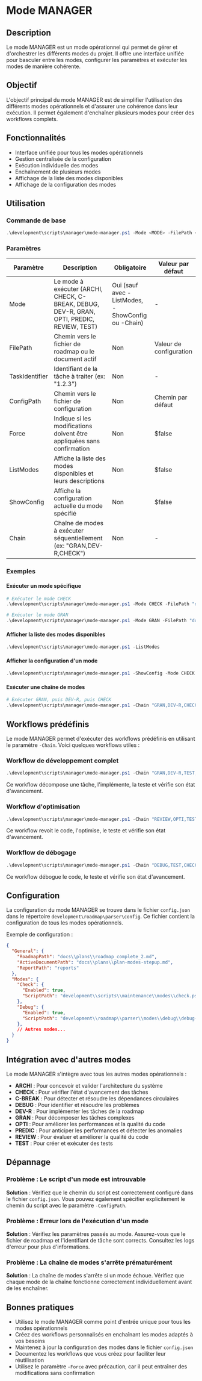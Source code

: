 # Mode MANAGER

## Description
Le mode MANAGER est un mode opérationnel qui permet de gérer et d'orchestrer les différents modes du projet. Il offre une interface unifiée pour basculer entre les modes, configurer les paramètres et exécuter les modes de manière cohérente.

## Objectif
L'objectif principal du mode MANAGER est de simplifier l'utilisation des différents modes opérationnels et d'assurer une cohérence dans leur exécution. Il permet également d'enchaîner plusieurs modes pour créer des workflows complets.

## Fonctionnalités
- Interface unifiée pour tous les modes opérationnels
- Gestion centralisée de la configuration
- Exécution individuelle des modes
- Enchaînement de plusieurs modes
- Affichage de la liste des modes disponibles
- Affichage de la configuration des modes

## Utilisation

### Commande de base
```powershell
.\development\scripts\manager\mode-manager.ps1 -Mode <MODE> -FilePath <FILEPATH> -TaskIdentifier <TASKID> [-Force]
```

### Paramètres
| Paramètre | Description | Obligatoire | Valeur par défaut |
|-----------|-------------|-------------|-------------------|
| Mode | Le mode à exécuter (ARCHI, CHECK, C-BREAK, DEBUG, DEV-R, GRAN, OPTI, PREDIC, REVIEW, TEST) | Oui (sauf avec -ListModes, -ShowConfig ou -Chain) | - |
| FilePath | Chemin vers le fichier de roadmap ou le document actif | Non | Valeur de configuration |
| TaskIdentifier | Identifiant de la tâche à traiter (ex: "1.2.3") | Non | - |
| ConfigPath | Chemin vers le fichier de configuration | Non | Chemin par défaut |
| Force | Indique si les modifications doivent être appliquées sans confirmation | Non | $false |
| ListModes | Affiche la liste des modes disponibles et leurs descriptions | Non | $false |
| ShowConfig | Affiche la configuration actuelle du mode spécifié | Non | $false |
| Chain | Chaîne de modes à exécuter séquentiellement (ex: "GRAN,DEV-R,CHECK") | Non | - |

### Exemples

#### Exécuter un mode spécifique
```powershell
# Exécuter le mode CHECK
.\development\scripts\manager\mode-manager.ps1 -Mode CHECK -FilePath "docs\plans\plan-modes-stepup.md" -TaskIdentifier "1.2.3" -Force

# Exécuter le mode GRAN
.\development\scripts\manager\mode-manager.ps1 -Mode GRAN -FilePath "docs\plans\plan-modes-stepup.md" -TaskIdentifier "1.2.3"
```

#### Afficher la liste des modes disponibles
```powershell
.\development\scripts\manager\mode-manager.ps1 -ListModes
```

#### Afficher la configuration d'un mode
```powershell
.\development\scripts\manager\mode-manager.ps1 -ShowConfig -Mode CHECK
```

#### Exécuter une chaîne de modes
```powershell
# Exécuter GRAN, puis DEV-R, puis CHECK
.\development\scripts\manager\mode-manager.ps1 -Chain "GRAN,DEV-R,CHECK" -FilePath "docs\plans\plan-modes-stepup.md" -TaskIdentifier "1.2.3"
```

## Workflows prédéfinis

Le mode MANAGER permet d'exécuter des workflows prédéfinis en utilisant le paramètre `-Chain`. Voici quelques workflows utiles :

### Workflow de développement complet
```powershell
.\development\scripts\manager\mode-manager.ps1 -Chain "GRAN,DEV-R,TEST,CHECK" -FilePath "docs\plans\plan-modes-stepup.md" -TaskIdentifier "1.2.3"
```
Ce workflow décompose une tâche, l'implémente, la teste et vérifie son état d'avancement.

### Workflow d'optimisation
```powershell
.\development\scripts\manager\mode-manager.ps1 -Chain "REVIEW,OPTI,TEST,CHECK" -FilePath "docs\plans\plan-modes-stepup.md" -TaskIdentifier "1.2.3"
```
Ce workflow revoit le code, l'optimise, le teste et vérifie son état d'avancement.

### Workflow de débogage
```powershell
.\development\scripts\manager\mode-manager.ps1 -Chain "DEBUG,TEST,CHECK" -FilePath "docs\plans\plan-modes-stepup.md" -TaskIdentifier "1.2.3"
```
Ce workflow débogue le code, le teste et vérifie son état d'avancement.

## Configuration

La configuration du mode MANAGER se trouve dans le fichier `config.json` dans le répertoire `development\roadmap\parser\config`. Ce fichier contient la configuration de tous les modes opérationnels.

Exemple de configuration :
```json
{
  "General": {
    "RoadmapPath": "docs\\plans\\roadmap_complete_2.md",
    "ActiveDocumentPath": "docs\\plans\\plan-modes-stepup.md",
    "ReportPath": "reports"
  },
  "Modes": {
    "Check": {
      "Enabled": true,
      "ScriptPath": "development\\scripts\\maintenance\\modes\\check.ps1"
    },
    "Debug": {
      "Enabled": true,
      "ScriptPath": "development\\roadmap\\parser\\modes\\debug\\debug-mode.ps1"
    },
    // Autres modes...
  }
}
```

## Intégration avec d'autres modes

Le mode MANAGER s'intègre avec tous les autres modes opérationnels :
- **ARCHI** : Pour concevoir et valider l'architecture du système
- **CHECK** : Pour vérifier l'état d'avancement des tâches
- **C-BREAK** : Pour détecter et résoudre les dépendances circulaires
- **DEBUG** : Pour identifier et résoudre les problèmes
- **DEV-R** : Pour implémenter les tâches de la roadmap
- **GRAN** : Pour décomposer les tâches complexes
- **OPTI** : Pour améliorer les performances et la qualité du code
- **PREDIC** : Pour anticiper les performances et détecter les anomalies
- **REVIEW** : Pour évaluer et améliorer la qualité du code
- **TEST** : Pour créer et exécuter des tests

## Dépannage

### Problème : Le script d'un mode est introuvable
**Solution** : Vérifiez que le chemin du script est correctement configuré dans le fichier `config.json`. Vous pouvez également spécifier explicitement le chemin du script avec le paramètre `-ConfigPath`.

### Problème : Erreur lors de l'exécution d'un mode
**Solution** : Vérifiez les paramètres passés au mode. Assurez-vous que le fichier de roadmap et l'identifiant de tâche sont corrects. Consultez les logs d'erreur pour plus d'informations.

### Problème : La chaîne de modes s'arrête prématurément
**Solution** : La chaîne de modes s'arrête si un mode échoue. Vérifiez que chaque mode de la chaîne fonctionne correctement individuellement avant de les enchaîner.

## Bonnes pratiques
- Utilisez le mode MANAGER comme point d'entrée unique pour tous les modes opérationnels
- Créez des workflows personnalisés en enchaînant les modes adaptés à vos besoins
- Maintenez à jour la configuration des modes dans le fichier `config.json`
- Documentez les workflows que vous créez pour faciliter leur réutilisation
- Utilisez le paramètre `-Force` avec précaution, car il peut entraîner des modifications sans confirmation
